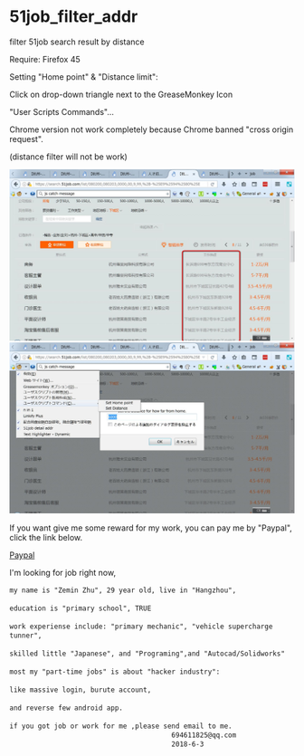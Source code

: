 # 51job_filter_addr

filter 51job search result by distance

Require: Firefox 45

Setting "Home point" & "Distance limit":

  Click on drop-down triangle next to the GreaseMonkey Icon

  "User Scripts Commands"...

Chrome version not work completely because Chrome banned "cross origin request". 

(distance filter will not be work)
  
![effect](https://github.com/zhuzemin/51job_filter_addr/raw/master/2018-06-03_133329.jpg)
![set distance](https://github.com/zhuzemin/51job_filter_addr/raw/master/2018-06-03_133131.jpg)

If you want give me some reward for my work, you can pay me by "Paypal", click the link below.

[Paypal](http://htmlpreview.github.io/?https://github.com/zhuzemin/51job_filter_addr/blob/master/paypalreceipt.html)

  I'm looking for job right now, 

	my name is "Zemin Zhu", 29 year old, live in "Hangzhou",

	education is "primary school", TRUE

	work experiense include: "primary mechanic", "vehicle supercharge tunner",

	skilled little "Japanese", and "Programing",and "Autocad/Solidworks"

	most my "part-time jobs" is about "hacker industry": 

	like massive login, burute account,

	and reverse few android app.

	if you got job or work for me ,please send email to me.
											694611825@qq.com
											2018-6-3
